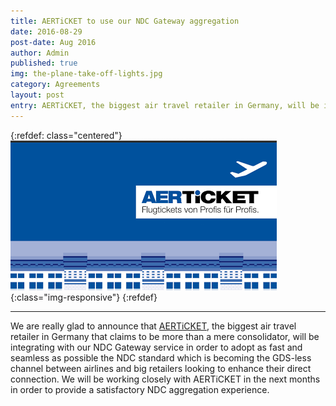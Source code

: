 ```yaml
---
title: AERTiCKET to use our NDC Gateway aggregation
date: 2016-08-29
post-date: Aug 2016
author: Admin
published: true
img: the-plane-take-off-lights.jpg
category: Agreements
layout: post
entry: AERTiCKET, the biggest air travel retailer in Germany, will be integrating with our NDC Gateway service.
---
```

{:refdef: class="centered"}
![Take out](/img/posts/aerticket-banner.png){:class="img-responsive"}
{:refdef}

---

We are really glad to announce that [AERTiCKET](http://www.aerticket.de/), the biggest air travel retailer in Germany that claims to be more than a mere consolidator, will be integrating with our NDC Gateway service in order to adopt as fast and seamless as possible the NDC standard which is becoming the GDS-less channel between airlines and big retailers looking to enhance their direct connection.
We will be working closely with AERTiCKET in the next months in order to provide a satisfactory NDC aggregation experience.
